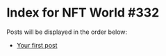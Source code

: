 # Index for NFT World #332
Posts will be displayed in the order below:

- [Your first post](./001-first.md)

